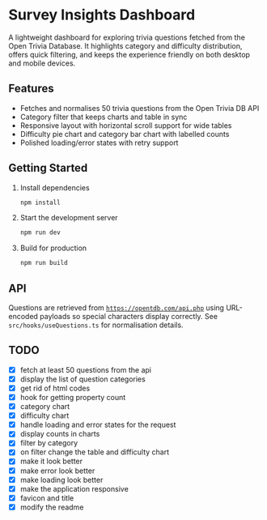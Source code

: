 # Survey Insights Dashboard

A lightweight dashboard for exploring trivia questions fetched from the Open Trivia Database. It highlights category and difficulty distribution, offers quick filtering, and keeps the experience friendly on both desktop and mobile devices.

## Features
- Fetches and normalises 50 trivia questions from the Open Trivia DB API
- Category filter that keeps charts and table in sync
- Responsive layout with horizontal scroll support for wide tables
- Difficulty pie chart and category bar chart with labelled counts
- Polished loading/error states with retry support


## Getting Started
1. Install dependencies
   ```bash
   npm install
   ```
2. Start the development server
   ```bash
   npm run dev
   ```
3. Build for production
   ```bash
   npm run build
   ```

## API
Questions are retrieved from [`https://opentdb.com/api.php`](https://opentdb.com/api.php) using URL-encoded payloads so special characters display correctly. See `src/hooks/useQuestions.ts` for normalisation details.

## TODO
- [x] fetch at least 50 questions from the api
- [x] display the list of question categories
- [x] get rid of html codes
- [x] hook for getting property count
- [x] category chart
- [x] difficulty chart
- [x] handle loading and error states for the request
- [x] display counts in charts
- [x] filter by category
- [x] on filter change the table and difficulty chart
- [x] make it look better
- [x] make error look better
- [x] make loading look better
- [x] make the application responsive
- [x] favicon and title
- [x] modify the readme
